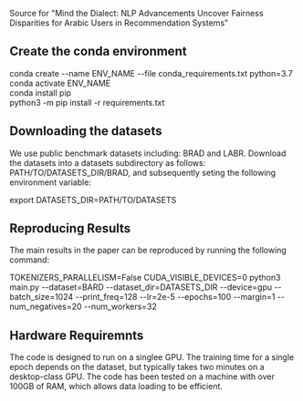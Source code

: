 Source for "Mind the Dialect: NLP Advancements Uncover Fairness Disparities for Arabic Users in Recommendation Systems"

## Create the conda environment

conda create --name ENV_NAME --file conda_requirements.txt python=3.7 \
conda activate ENV_NAME \
conda install pip \
python3 -m pip install -r requirements.txt

## Downloading the datasets

We use public benchmark datasets including: BRAD and LABR. Download the datasets into a datasets subdirectory as follows: PATH/TO/DATASETS_DIR/BRAD, and subsequently seting the following environment variable:

export DATASETS_DIR=PATH/TO/DATASETS

## Reproducing Results

The main results in the paper can be reproduced by running the following command:

TOKENIZERS_PARALLELISM=False CUDA_VISIBLE_DEVICES=0 python3 main.py --dataset=BARD --dataset_dir=DATASETS_DIR --device=gpu --batch_size=1024 --print_freq=128 --lr=2e-5 --epochs=100 --margin=1 --num_negatives=20 --num_workers=32

## Hardware Requiremnts

The code is designed to run on a singlee GPU. The training time for a single epoch depends on the dataset, but typically takes two minutes on a desktop-class GPU. The code has been tested on a machine with over 100GB of RAM, which allows data loading to be efficient.
